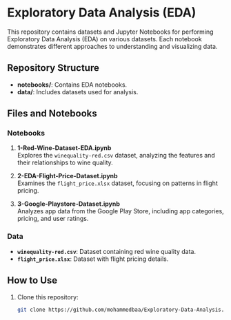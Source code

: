 # Exploratory Data Analysis (EDA)

This repository contains datasets and Jupyter Notebooks for performing Exploratory Data Analysis (EDA) on various datasets. Each notebook demonstrates different approaches to understanding and visualizing data.

## Repository Structure

- **notebooks/**: Contains EDA notebooks.
- **data/**: Includes datasets used for analysis.

## Files and Notebooks
### Notebooks
1. **1-Red-Wine-Dataset-EDA.ipynb**  
   Explores the `winequality-red.csv` dataset, analyzing the features and their relationships to wine quality.
   
2. **2-EDA-Flight-Price-Dataset.ipynb**  
   Examines the `flight_price.xlsx` dataset, focusing on patterns in flight pricing.
   
3. **3-Google-Playstore-Dataset.ipynb**  
   Analyzes app data from the Google Play Store, including app categories, pricing, and user ratings.

### Data
- **`winequality-red.csv`**: Dataset containing red wine quality data.
- **`flight_price.xlsx`**: Dataset with flight pricing details.

## How to Use
1. Clone this repository:
   ```bash
   git clone https://github.com/mohammedbaa/Exploratory-Data-Analysis.git
